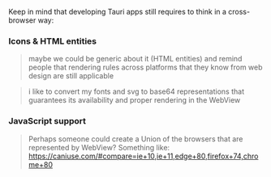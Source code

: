 

Keep in mind that developing Tauri apps still requires to think in a cross-browser way:

### Icons & HTML entities

> maybe we could be generic about it (HTML entities) and remind people that rendering rules across platforms that they know from web design are still applicable

> i like to convert my fonts and svg to base64 representations
that guarantees its availability and proper rendering in the WebView

### JavaScript support

> Perhaps someone could create a Union of the browsers that are represented by WebView? Something like: https://caniuse.com/#compare=ie+10,ie+11,edge+80,firefox+74,chrome+80